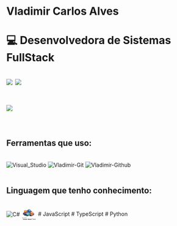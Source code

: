 <h1 style="display: inline_block">Vladimir Carlos Alves<h1>

:computer: Desenvolvedora de Sistemas FullStack<br/>

<div>
    <a href="https://www.linkedin.com/in/vladimirca2000" target="_blank"><img src="https://img.shields.io/badge/-linkedin-%230077B5?style=for-the-badge&logo=linkedin&logoColor=white" target="_blank"></a> 
    <a href = "mailto:vladimirca2000@gmail.com"><img src="https://img.shields.io/badge/-Gmail-%23333?style=for-the-badge&logo=gmail&logoColor=white" target="_blank"></a>
</div>
<br/>
<div>
    <img height="180em" src="https://github-readme-stats.vercel.app/api/top-langs/?username=vladimirca2000&layout=compact&langs_count=6&theme=tokyonight"/>
</div>
<br>
 <h2 style="display: inline_block">Ferramentas que uso:</h2> 
 <div style="display: inline_block"><br/> 
    <img align="center" alt="Visual_Studio" src="https://img.shields.io/badge/Visual_Studio-5C2D91?style=for-the-badge&logo=visual%20studio&logoColor=white">
    <img align="center" alt="Vladimir-Git" src="https://img.shields.io/badge/GIT-E44C30?style=for-the-badge&logo=git&logoColor=white">
    <img align="center" alt="Vladimir-Github" src="https://img.shields.io/badge/GitHub-100000?style=for-the-badge&logo=github&logoColor=white">
</div>
<br/>
 <h2 style="display: inline_block">Linguagem que tenho conhecimento:</h2> 
 <div style="display: inline_block"><br/> 
    <img align="center" alt="C#" height="30" width="40" src="https://cdn.worldvectorlogo.com/logos/c--4.svg">
    <img align="center" alt="VB6" height="30" width="40" src="./imagem/VB6.jpg">
    # JavaScript
    # TypeScript
    # Python
 </div>
 <br/>
